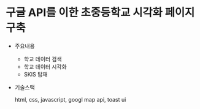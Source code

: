 # 구글 API를 이한 초중등학교 시각화 페이지 구축

- 주요내용
    - 학교 데이터 검색
    - 학교 데이터 시각화
    - SKIS 탑재 

- 기술스택

    html, css, javascript, googl map api, toast ui
